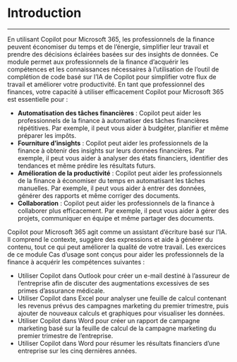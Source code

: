 # Introduction
---
En utilisant Copilot pour Microsoft 365, les professionnels de la finance peuvent économiser du temps et de l’énergie, simplifier leur travail et prendre des décisions éclairées basées sur des insights de données. Ce module permet aux professionnels de la finance d’acquérir les compétences et les connaissances nécessaires à l’utilisation de l’outil de complétion de code basé sur l’IA de Copilot pour simplifier votre flux de travail et améliorer votre productivité. En tant que professionnel des finances, votre capacité à utiliser efficacement Copilot pour Microsoft 365 est essentielle pour :

 -  **Automatisation des tâches financières** : Copilot peut aider les professionnels de la finance à automatiser des tâches financières répétitives. Par exemple, il peut vous aider à budgéter, planifier et même préparer les impôts.
 -  **Fourniture d’insights** : Copilot peut aider les professionnels de la finance à obtenir des insights sur leurs données financières. Par exemple, il peut vous aider à analyser des états financiers, identifier des tendances et même prédire les résultats futurs.
 -  **Amélioration de la productivité** : Copilot peut aider les professionnels de la finance à économiser du temps en automatisant les tâches manuelles. Par exemple, il peut vous aider à entrer des données, générer des rapports et même corriger des documents.
 -  **Collaboration** : Copilot peut aider les professionnels de la finance à collaborer plus efficacement. Par exemple, il peut vous aider à gérer des projets, communiquer en équipe et même partager des documents.

Copilot pour Microsoft 365 agit comme un assistant d’écriture basé sur l’IA. Il comprend le contexte, suggère des expressions et aide à générer du contenu, tout ce qui peut améliorer la qualité de votre travail. Les exercices de ce module Cas d’usage sont conçus pour aider les professionnels de la finance à acquérir les compétences suivantes :

 -  Utiliser Copilot dans Outlook pour créer un e-mail destiné à l’assureur de l’entreprise afin de discuter des augmentations excessives de ses primes d’assurance médicale.
 -  Utiliser Copilot dans Excel pour analyser une feuille de calcul contenant les revenus prévus des campagnes marketing du premier trimestre, puis ajouter de nouveaux calculs et graphiques pour visualiser les données.
 -  Utiliser Copilot dans Word pour créer un rapport de campagne marketing basé sur la feuille de calcul de la campagne marketing du premier trimestre de l’entreprise.
 -  Utiliser Copilot dans Word pour résumer les résultats financiers d’une entreprise sur les cinq dernières années.
